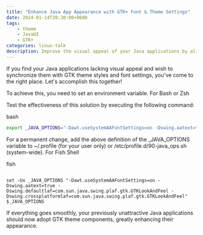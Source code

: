 ```yaml
---
title: "Enhance Java App Appearance with GTK+ Font & Theme Settings"
date: 2024-01-14T20:30:00+0600
tags:
    - theme
    - JavaUI
    - GTK+
categories: linux-talk
description: Improve the visual appeal of your Java applications by aligning them with GTK theme styles and font settings
---
```


If you find your Java applications lacking visual appeal and wish to synchronize them with GTK theme styles and font settings, you've come to the right place. Let's accomplish this together!

To achieve this, you need to set an environment variable.
For Bash or Zsh

Test the effectiveness of this solution by executing the following command:

bash

```bash 
export _JAVA_OPTIONS="-Dawt.useSystemAAFontSettings=on -Dswing.aatext=true -Dswing.defaultlaf=com.sun.java.swing.plaf.gtk.GTKLookAndFeel -Dswing.crossplatformlaf=com.sun.java.swing.plaf.gtk.GTKLookAndFeel ${_JAVA_OPTIONS}"

```

For a permanent change, add the above definition of the _JAVA_OPTIONS variable to ~/.profile (for your user only) or /etc/profile.d/90-java_ops.sh (system-wide).
For Fish Shell

fish

```fish

set -Ux _JAVA_OPTIONS "-Dawt.useSystemAAFontSettings=on -Dswing.aatext=true -Dswing.defaultlaf=com.sun.java.swing.plaf.gtk.GTKLookAndFeel -Dswing.crossplatformlaf=com.sun.java.swing.plaf.gtk.GTKLookAndFeel" $_JAVA_OPTIONS

```
If everything goes smoothly, your previously unattractive Java applications should now adopt GTK theme components, greatly enhancing their appearance.